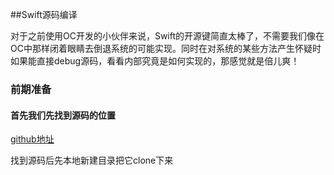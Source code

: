 ##Swift源码编译

对于之前使用OC开发的小伙伴来说，Swift的开源键简直太棒了，不需要我们像在OC中那样闭着眼睛去倒退系统的可能实现。同时在对系统的某些方法产生怀疑时如果能直接debug源码，看看内部究竟是如何实现的，那感觉就是倍儿爽！

### 前期准备

#### 首先我们先找到源码的位置

[github地址](https://github.com/apple/swift)

找到源码后先本地新建目录把它clone下来

```swift

```